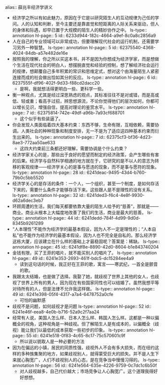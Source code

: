 alias:: 薛兆丰经济学讲义

- 经济学之所以有如此魅力，原因在于它是以研究陌生人的互动规律为己任的学问。人的认知和判断，至今主要还是靠直觉和短距离的人际关系来驱动，但人的身体和际遇，却早已置于大规模的陌生人的精妙协作之中。
  ls-type:: annotation
  hl-page:: 5
  id:: 6233d944-182c-4664-a9ef-8c0a8c2856a9
- 人在自己的专业领域可以非常成功，但要理解现代社会的运行机制，还需要学习另外一种智慧。
  ls-type:: annotation
  hl-page:: 5
  id:: 62375540-4368-4024-84db-a57e482de16e
- 按照我的理解，你之所以买这本书，并不是因为你想成为经济学家，而是想做个生活在现代社会的明白人，想摆脱直觉和经验的控制，想了解经济社会运行的规律，想颠覆自己多年积累的常识和思维定式，想对这个由海量陌生人紧密连接而成的社会做出恰如其分的反应。
  ls-type:: annotation
  hl-page:: 6
  id:: 6237555f-df96-402f-9d33-f88cd2dacc20
	- 是啊，我就想活得更明白一些、更科学一些。
- 衡一种观点，尤其是经过深思熟虑的观点，其标准往往不是对或错，而是高或低、轻或重；看高手过招，辨思想源流，不论你觉得他们的层次如何，你都可以增长见识，增强自信，提高对理论的鉴赏水平。
  ls-type:: annotation
  hl-page:: 7
  id:: 62375814-742e-49df-a96b-7a93cf688701
	- 这个似乎有些装逼了。
- 你会发现人类面临着四大基本约束：东西不够，生命有限，互相依赖，需要协调。人类社会的种种现象和制度安排，无一不是为了适应这四种基本约束而衍生出来的。
  ls-type:: annotation
  hl-page:: 7
  id:: 62375cf3-bf36-4d23-8ae3-772aa50ae633
	- 这四大约束前三条都还好理解，需要协调是个什么约束？
- 经济学家关心的是，那些出于良好的愿望而制定的经济政策，会产生哪些有害的后果。经济学与自然科学相通的地方就在于，它研究的是不以人的意志为转移的客观规律——经济学关心的是事与愿违的现象，而不是事与愿符的现象。
  ls-type:: annotation
  hl-page:: 28
  id:: 6241deac-9495-43d4-b760-79b0c5bb5520
- 经济学关心的是存活的条件：一个人，一个组织，甚至一个制度，是如何存活下来的，需要什么条件才能够存活下来。这些跟人是不是理性的没有关系。
  ls-type:: annotation
  hl-page:: 32
  id:: 6241ded3-f6c4-4e8f-9930-d62a6dec3eb7
- 环顾周遭的生活，我们每天都要依靠大量的陌生人给予的“慈善”，那就是——商业。商业从根本上大幅度地改善了我们的生活，商业是最大的慈善。
  ls-type:: annotation
  hl-page:: 44
  id:: 6241dedd-784f-4d99-9d0d-8345b9261289
- “人本理性”不能作为经济学的最基本假设，因为人不一定是理性的；“人本自私”也不能作为经济学的最基本假设，因为人也不完全是自私的。那么经济学这栋大厦，应该建立在什么样的基础上才最稳固呢？答案是：稀缺。
  ls-type:: annotation
  hl-page:: 45
  id:: 6241df8e-8890-42d0-8604-b1e843740204
- 金钱有限，买了王菲的唱片，就不能买别人的唱片了。
  ls-type:: annotation
  hl-page:: 49
  id:: 6241e353-2693-461f-bdc5-dc15284ee4a9
	- 读到这句话的时候，我正好在王菲的歌，寓言——寒武纪，一首全是颤音的歌。
- 我跟太太结婚，也是做了选择。我娶了她，就歧视了世界上其他的女人，也歧视了世界上所有的男人，因为现在有些国家同性也可以结婚了。虽然我想平等对待所有的人，但是法律不允许我这样做。
  ls-type:: annotation
  hl-page:: 49
  id:: 6241e398-05f4-4317-a7a4-6478752a0cfe
	- 可怕的幽默感
- 歧视不是问题，如何歧视才是问题
  ls-type:: annotation
  hl-page:: 52
  id:: 6241e46f-eea8-4e0b-b716-52a9c2f7aa24
- 经常有人说，美国人怎么样、日本人怎么样、韩国人怎么样。这都是一种以偏概全的视角，这种视角是一种歧视。但了解陌生人是有成本的，以偏概全（歧视）能让我们以最低的成本获取一些初步的印象。
  ls-type:: annotation
  hl-page:: 55
  id:: 6241e518-0f83-4c65-8c17-75c570601c9f
	- 所以说以貌取人是一种必要的方法
- 因为在偏远的小镇，居民的同质性强，歧视外人不会有多大损失，而在纽约这样的多种族集聚的地方，如果歧视别人，就得蒙受巨大的损失。并不是人生下来就心胸宽广，人们不歧视别人的心态，是在竞争当中慢慢习得的。
  ls-type:: annotation
  hl-page:: 56
  id:: 6241e564-635e-4226-9759-0c7dc1c6b50f
	- 对人歧视越多，自己代价越大；市场竞争让人心胸宽广。这个道理我得好好想想。